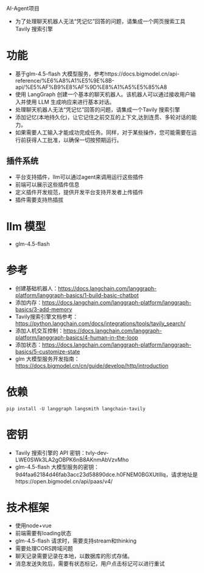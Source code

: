 AI-Agent项目
- 为了处理聊天机器人无法“凭记忆”回答的问题，请集成一个网页搜索工具Tavily 搜索引擎

# 功能
- 基于glm-4.5-flash 大模型服务，参考https://docs.bigmodel.cn/api-reference/%E6%A8%A1%E5%9E%8B-api/%E5%AF%B9%E8%AF%9D%E8%A1%A5%E5%85%A8
- 使用 LangGraph 创建一个基本的聊天机器人。该机器人可以通过接收用户输入并使用 LLM 生成响应来进行基本对话。
- 处理聊天机器人无法“凭记忆”回答的问题，请集成一个Tavily 搜索引擎
- 添加记忆(本地持久化)，让它记住之前交互的上下文,达到连贯、多轮对话的能力。
- 如果需要人工输入才能成功完成任务。同样，对于某些操作，您可能需要在运行前获得人工批准，以确保一切按预期运行。

## 插件系统
- 平台支持插件，llm可以通过agent来调用运行这些插件
- 前端可以展示这些插件信息
- 定义插件开发规范，提供开发平台支持开发者上传插件
- 插件需要支持热插拔

# llm 模型
- glm-4.5-flash


# 参考
- 创建基础机器人：https://docs.langchain.com/langgraph-platform/langgraph-basics/1-build-basic-chatbot
- 添加内存：https://docs.langchain.com/langgraph-platform/langgraph-basics/3-add-memory
- Tavily搜索引擎文档参考：https://python.langchain.com/docs/integrations/tools/tavily_search/
- 添加人机交互控制：https://docs.langchain.com/langgraph-platform/langgraph-basics/4-human-in-the-loop
- 添加状态：https://docs.langchain.com/langgraph-platform/langgraph-basics/5-customize-state
- glm 大模型服务开发指南：https://docs.bigmodel.cn/cn/guide/develop/http/introduction


# 依赖
```
pip install -U langgraph langsmith langchain-tavily
```

# 密钥
- Tavily 搜索引擎的 API 密钥：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
- glm-4.5-flash 大模型服务的密钥：9d4faa62184d46fab3acc23d58890dce.h0FNEM0BGXUtIIlq，请求地址是https://open.bigmodel.cn/api/paas/v4/

# 技术框架
- 使用node+vue
- 前端需要有loading状态
- glm-4.5-flash 请求时，需要支持stream和thinking
- 需要处理CORS跨域问题
- 聊天记录需要记录在本地，以数据库的形式存储。
- 消息发送失败后，需要有状态标记，用户点击标记可以进行重试